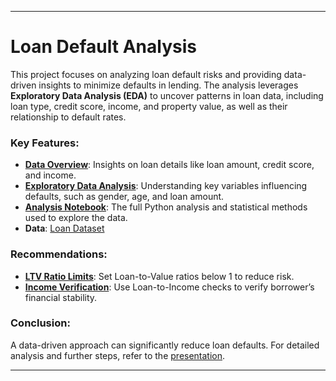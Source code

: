 

---

# Loan Default Analysis

This project focuses on analyzing loan default risks and providing data-driven insights to minimize defaults in lending. The analysis leverages **Exploratory Data Analysis (EDA)** to uncover patterns in loan data, including loan type, credit score, income, and property value, as well as their relationship to default rates.

### Key Features:
- **[Data Overview](https://github.com/DSabarish/loan-default-analysis/blob/main/analysis_NoteBook.ipynb)**: Insights on loan details like loan amount, credit score, and income.
- **[Exploratory Data Analysis](https://docs.google.com/presentation/d/e/2PACX-1vTroilDO1wBw0hyb_3R6rC3De9qFh1RNBvEf47aRTa8qdim2aQCLwipPs8E6p8mYjP0aJ5c283XDwLD/pub?start=false&loop=false&delayms=60000)**: Understanding key variables influencing defaults, such as gender, age, and loan amount.
- **[Analysis Notebook](https://github.com/DSabarish/loan-default-analysis/blob/main/analysis_NoteBook.ipynb)**: The full Python analysis and statistical methods used to explore the data.
- **Data**: [Loan Dataset](https://raw.githubusercontent.com/DSabarish/loan-default-analysis/refs/heads/main/loan%20(1).csv)

### Recommendations:
- **[LTV Ratio Limits](https://docs.google.com/presentation/d/e/2PACX-1vTroilDO1wBw0hyb_3R6rC3De9qFh1RNBvEf47aRTa8qdim2aQCLwipPs8E6p8mYjP0aJ5c283XDwLD/pub?start=false&loop=false&delayms=60000)**: Set Loan-to-Value ratios below 1 to reduce risk.
- **[Income Verification](https://docs.google.com/presentation/d/e/2PACX-1vTroilDO1wBw0hyb_3R6rC3De9qFh1RNBvEf47aRTa8qdim2aQCLwipPs8E6p8mYjP0aJ5c283XDwLD/pub?start=false&loop=false&delayms=60000)**: Use Loan-to-Income checks to verify borrower’s financial stability.

### Conclusion:
A data-driven approach can significantly reduce loan defaults. For detailed analysis and further steps, refer to the [presentation](https://docs.google.com/presentation/d/e/2PACX-1vTroilDO1wBw0hyb_3R6rC3De9qFh1RNBvEf47aRTa8qdim2aQCLwipPs8E6p8mYjP0aJ5c283XDwLD/pub?start=false&loop=false&delayms=60000).

---
